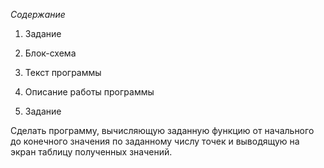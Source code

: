 *Содержание*

1. Задание

2. Блок-схема

3. Текст программы

4. Описание работы программы

 
 
  1. Задание

Сделать программу, вычисляющую заданную функцию от начального до конечного значения по заданному числу точек и выводящую на экран таблицу полученных значений.


